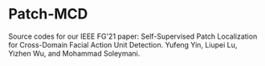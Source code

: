# Patch-MCD
Source codes for our IEEE FG'21 paper: Self-Supervised Patch Localization for Cross-Domain Facial Action Unit Detection. Yufeng Yin, Liupei Lu, Yizhen Wu, and Mohammad Soleymani.
